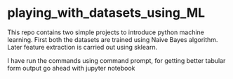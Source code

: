 # playing_with_datasets_using_ML

This repo contains two simple projects to introduce python machine learning.
First both the datasets are trained using Naive Bayes algorithm.
Later feature extraction is carried out using sklearn.

I have run the commands using command prompt, for getting better tabular form output go ahead with jupyter notebook

